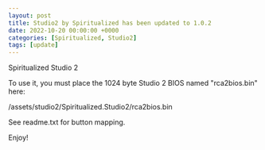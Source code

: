 ```yaml
---
layout: post
title: Studio2 by Spiritualized has been updated to 1.0.2
date: 2022-10-20 00:00:00 +0000
categories: [Spiritualized, Studio2]
tags: [update]
---
```

Spiritualized Studio 2


To use it, you must place the 1024 byte Studio 2 BIOS named "rca2bios.bin" here:

/assets/studio2/Spiritualized.Studio2/rca2bios.bin

See readme.txt for button mapping.

Enjoy!
